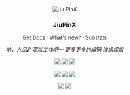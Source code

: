 <div align="center">
  <img src="https://avatars.githubusercontent.com/u/91058132?v=4" alt="JiuPinX" />
  <h3>JiuPinX</h3>
  <p><a href="https://developer.mozilla.org/">Get Docs</a> · <a href="mailto:jiupinx@outlook.com">What's new?</a> · <a href="https://jiupinx.github.io/">Substats</a></p>
  <p><em>呐，九品♪ 那就工作吧～ 更多更多的编码 诶飒挥飒</em></p>

[![](https://img.shields.io/badge/-Rust%20Programming%20Language-b16840?style=flat&logo=rust&logoColor=white)](https://www.rust-lang.org/)
[![](https://img.shields.io/badge/-C%20Programming%20Language-9f62a5?style=flat&logo=C&logoColor=white)](https://html.spec.whatwg.org/)
[![](https://img.shields.io/badge/-C%20Programming%20Language%20Plus%20Plus-00599C?style=flat&logo=cplusplus&logoColor=white)](https://www.w3.org/Style/CSS/)

[![](https://img.shields.io/badge/-HTML5-e2470f?style=flat&logo=html5&logoColor=white)](https://html.spec.whatwg.org/)
[![](https://img.shields.io/badge/-CSS3-1b73ba?style=flat&logo=css3&logoColor=white)](https://www.w3.org/Style/CSS/)
[![](https://img.shields.io/badge/-JavaScript-F7DF1E?style=flat&logo=javascript&logoColor=white)](https://www.ecma-international.org/)

[![](https://img.shields.io/badge/Firefox-E02950?style=flat&logo=firefox&logoColor=ffffff)](https://www.firefox.com)
[![](https://img.shields.io/badge/-Pulsar-662d91?style=flat&logo=atom&logoColor=white)](https://pulsar-edit.dev/)
</div>
